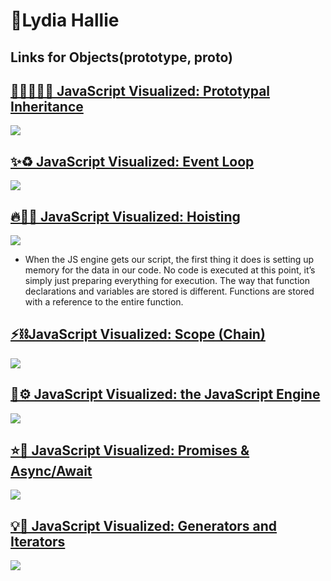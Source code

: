 # 👏Lydia Hallie

## Links for Objects(prototype, **proto**)

## [🎉👨‍👩‍👧‍👧 JavaScript Visualized: Prototypal Inheritance](https://dev.to/lydiahallie/javascript-visualized-prototypal-inheritance-47co)

![](https://res.cloudinary.com/practicaldev/image/fetch/s--gg5KU5nB--/c_limit%2Cf_auto%2Cfl_progressive%2Cq_66%2Cw_880/https://thepracticaldev.s3.amazonaws.com/i/fabyyjot1s78mttyzzk8.gif)

## [✨♻️ JavaScript Visualized: Event Loop](https://dev.to/lydiahallie/javascript-visualized-event-loop-3dif)

![](https://res.cloudinary.com/practicaldev/image/fetch/s--44yasyNX--/c_limit%2Cf_auto%2Cfl_progressive%2Cq_66%2Cw_880/https://devtolydiahallie.s3-us-west-1.amazonaws.com/gid1.6.gif)

## [🔥🕺🏼 JavaScript Visualized: Hoisting](https://dev.to/lydiahallie/javascript-visualized-hoisting-478h)
![](https://res.cloudinary.com/practicaldev/image/fetch/s--lLfiCbTX--/c_limit%2Cf_auto%2Cfl_progressive%2Cq_66%2Cw_880/https://devtolydiahallie.s3-us-west-1.amazonaws.com/gif7.gif)

- When the JS engine gets our script, the first thing it does is setting up memory for the data in our code. No code is executed at this point, it’s simply just preparing everything for execution. The way that function declarations and variables are stored is different. Functions are stored with a reference to the entire function.

## [⚡️⛓JavaScript Visualized: Scope (Chain)](https://dev.to/lydiahallie/javascript-visualized-scope-chain-13pd)
![](https://res.cloudinary.com/practicaldev/image/fetch/s--78xAYQdy--/c_imagga_scale,f_auto,fl_progressive,h_420,q_66,w_1000/https://thepracticaldev.s3.amazonaws.com/i/i4jymvdb2vqc4m2wg5jm.gif)

## [🚀⚙️ JavaScript Visualized: the JavaScript Engine](https://dev.to/lydiahallie/javascript-visualized-the-javascript-engine-4cdf)
![](https://res.cloudinary.com/practicaldev/image/fetch/s--pHrmQNaA--/c_imagga_scale,f_auto,fl_progressive,h_420,q_auto,w_1000/https://thepracticaldev.s3.amazonaws.com/i/q0vxo5pcm6qjo14k0ami.png)

## [⭐️🎀 JavaScript Visualized: Promises & Async/Await](https://dev.to/lydiahallie/javascript-visualized-promises-async-await-5gke)
![](https://res.cloudinary.com/practicaldev/image/fetch/s--WyuGn0NP--/c_imagga_scale,f_auto,fl_progressive,h_420,q_auto,w_1000/https://dev-to-uploads.s3.amazonaws.com/i/lbkswjafvaeynxnrjuoq.png)

## [💡🎁 JavaScript Visualized: Generators and Iterators](https://dev.to/lydiahallie/javascript-visualized-generators-and-iterators-e36)
![](https://res.cloudinary.com/practicaldev/image/fetch/s--efpAl-Dq--/c_imagga_scale,f_auto,fl_progressive,h_420,q_auto,w_1000/https://thepracticaldev.s3.amazonaws.com/i/6pba7yczwddtemu0cla2.jpeg)

## []()
![]()
